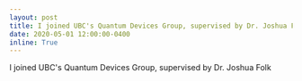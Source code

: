 ```yaml
---
layout: post
title: I joined UBC's Quantum Devices Group, supervised by Dr. Joshua Folk!
date: 2020-05-01 12:00:00-0400
inline: True
---
```


I joined UBC's Quantum Devices Group, supervised by Dr. Joshua Folk
